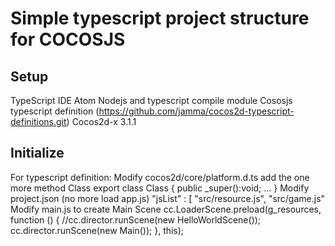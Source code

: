 # Simple typescript project structure for COCOSJS
## Setup
TypeScript IDE Atom 
Nodejs and typescript compile module
Cososjs typescript definition (https://github.com/jamma/cocos2d-typescript-definitions.git)
Cocos2d-x 3.1.1
## Initialize
For typescript definition:
	Modify cocos2d/core/platform.d.ts
		add the one more method Class
		export class Class {
			public _super():void;
			...
		}
	Modify project.json (no more load app.js)
	    "jsList" : [
        "src/resource.js",
        "src/game.js"
	Modify main.js to create Main Scene
		cc.LoaderScene.preload(g_resources, function () {
			//cc.director.runScene(new HelloWorldScene()); 
			cc.director.runScene(new Main());
		}, this);